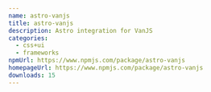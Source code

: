 ```yaml
---
name: astro-vanjs
title: astro-vanjs
description: Astro integration for VanJS
categories:
  - css+ui
  - frameworks
npmUrl: https://www.npmjs.com/package/astro-vanjs
homepageUrl: https://www.npmjs.com/package/astro-vanjs
downloads: 15
---
```

